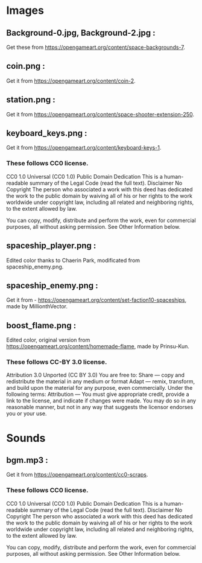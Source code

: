 # Images

## Background-0.jpg, Background-2.jpg : 
Get these from https://opengameart.org/content/space-backgrounds-7.

## coin.png : 
Get it from https://opengameart.org/content/coin-2.

## station.png : 
Get it from https://opengameart.org/content/space-shooter-extension-250.

## keyboard_keys.png : 
Get it from https://opengameart.org/content/keyboard-keys-1.


### These follows CC0 license.

CC0 1.0 Universal (CC0 1.0)
Public Domain Dedication
This is a human-readable summary of the Legal Code (read the full text). Disclaimer
No Copyright
The person who associated a work with this deed has dedicated the work to the public domain by waiving all of his or her rights to the work worldwide under copyright law, including all related and neighboring rights, to the extent allowed by law.

You can copy, modify, distribute and perform the work, even for commercial purposes, all without asking permission. See Other Information below.



## spaceship_player.png : 
Edited color thanks to Chaerin Park, modificated from spaceship_enemy.png.

## spaceship_enemy.png : 
Get it from - https://opengameart.org/content/set-faction10-spaceships, made by MillionthVector.

## boost_flame.png : 
Edited color, original version from https://opengameart.org/content/homemade-flame, made by Prinsu-Kun.


### These follows CC-BY 3.0 license.

Attribution 3.0 Unported (CC BY 3.0)
You are free to:
Share — copy and redistribute the material in any medium or format
Adapt — remix, transform, and build upon the material
for any purpose, even commercially.
Under the following terms:
Attribution — You must give appropriate credit, provide a link to the license, and indicate if changes were made. You may do so in any reasonable manner, but not in any way that suggests the licensor endorses you or your use.



# Sounds

## bgm.mp3 : 
Get it from https://opengameart.org/content/cc0-scraps.

    
### These follows CC0 license.

CC0 1.0 Universal (CC0 1.0)
Public Domain Dedication
This is a human-readable summary of the Legal Code (read the full text). Disclaimer
No Copyright
The person who associated a work with this deed has dedicated the work to the public domain by waiving all of his or her rights to the work worldwide under copyright law, including all related and neighboring rights, to the extent allowed by law.

You can copy, modify, distribute and perform the work, even for commercial purposes, all without asking permission. See Other Information below.

